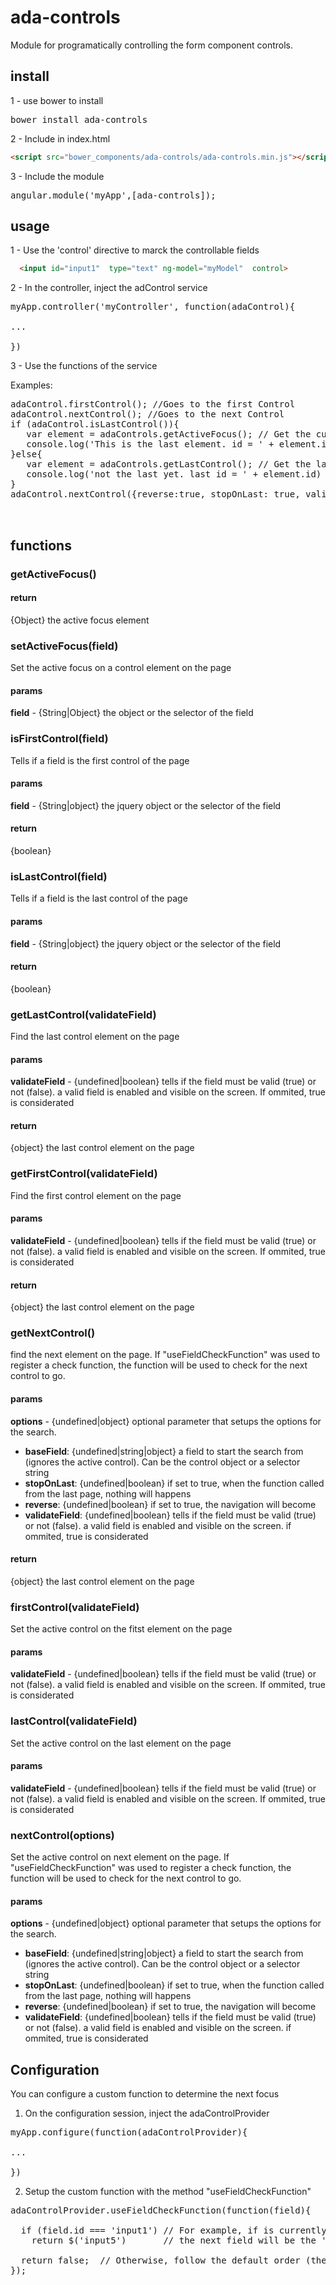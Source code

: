 # ada-controls
Module for programatically controlling the form component controls.

## install

1 - use bower to install
<pre>
bower install ada-controls
</pre>
2 - Include in index.html
```html
<script src="bower_components/ada-controls/ada-controls.min.js"></script>
```
3 - Include the module
<pre>
angular.module('myApp',[ada-controls]);
</pre>

## usage

1 - Use the 'control' directive to marck the controllable fields</li>

  ```html
    <input id="input1"  type="text" ng-model="myModel"  control>
  ```
2 - In the controller, inject the adControl service

<pre>
myApp.controller('myController', function(adaControl){

...

})
</pre>

3 - Use the functions of the service

Examples:
<pre>
adaControl.firstControl(); //Goes to the first Control
adaControl.nextControl(); //Goes to the next Control
if (adaControl.isLastControl()){
   var element = adaControls.getActiveFocus(); // Get the current control (focused element)
   console.log('This is the last element. id = ' + element.id);
}else{
   var element = adaControls.getLastControl(); // Get the last control (focused element)
   console.log('not the last yet. last id = ' + element.id)
}
adaControl.nextControl({reverse:true, stopOnLast: true, validateField: false}); //Goes to the previous Control (reverse)


</pre>


## functions

### getActiveFocus()

#### return 
{Object} the active focus element 

### setActiveFocus(field)

Set the active focus on a control element on the page

#### params
<b>field</b> - {String|Object} the object or the selector of the field

### isFirstControl(field)

Tells if a field is the first control of the page

#### params
<b>field</b> - {String|object} the jquery object or the selector of the field

#### return
{boolean}

### isLastControl(field)

Tells if a field is the last control of the page

#### params
<b>field</b> - {String|object} the jquery object or the selector of the field

#### return
{boolean}

### getLastControl(validateField)

Find the last control element on the page

#### params
<b>validateField</b> - {undefined|boolean} tells if the field must be valid (true) or not (false). a valid field is enabled and visible on the screen. If ommited, true is considerated

#### return
{object} the last control element on the page


### getFirstControl(validateField)

Find the first control element on the page

#### params

<b>validateField</b> - {undefined|boolean} tells if the field must be valid (true) or not (false). a valid field is enabled and visible on the screen. If ommited, true is considerated

#### return
{object} the last control element on the page


### getNextControl()

find the next element on the page. If "useFieldCheckFunction" was used to register a check function, the function will be used to check for the next control to go.

#### params

<b>options</b> - {undefined|object} optional parameter that setups the options for the search.
<ul>
<li>
<b>baseField</b>: {undefined|string|object} a field to start the search from (ignores the active control). Can be the control object or a selector string
</li>
<li>
<b>stopOnLast</b>: {undefined|boolean} if set to true, when the function called from the last page, nothing will happens
</li>
<li>
<b>reverse</b>: {undefined|boolean} if set to true, the navigation will become 
</li>
<li>
<b>validateField</b>: {undefined|boolean} tells if the field must be valid (true) or not (false). a valid field is enabled and visible on the screen. if ommited, true is considerated
</li>
</ul>

#### return
{object} the last control element on the page


### firstControl(validateField)

Set the active control on the fitst element on the page

#### params

<b>validateField</b> - {undefined|boolean}  tells if the field must be valid (true) or not (false). a valid field is enabled and visible on the screen. If ommited, true is considerated


### lastControl(validateField)

Set the active control on the last element on the page

#### params

<b>validateField</b> - {undefined|boolean}  tells if the field must be valid (true) or not (false). a valid field is enabled and visible on the screen. If ommited, true is considerated


### nextControl(options)

Set the active control on next element on the page. If "useFieldCheckFunction" was used to register a check function, the function will be used to check for the next control to go.

#### params

<b>options</b> - {undefined|object}  optional parameter that setups the options for the search.
<ul>
<li>
<b>baseField</b>: {undefined|string|object} a field to start the search from (ignores the active control). Can be the control object or a selector string
</li>
<li>
<b>stopOnLast</b>: {undefined|boolean} if set to true, when the function called from the last page, nothing will happens
</li>
<li>
<b>reverse</b>: {undefined|boolean} if set to true, the navigation will become 
</li>
<li>
<b>validateField</b>: {undefined|boolean} tells if the field must be valid (true) or not (false). a valid field is enabled and visible on the screen. if ommited, true is considerated
</li>
</ul>


##  Configuration

You can configure a custom function to determine the next focus

1. On the configuration session, inject the adaControlProvider

<pre>
myApp.configure(function(adaControlProvider){

...

})
</pre>

2. Setup the custom function with the method "useFieldCheckFunction"

<pre>
adaControlProvider.useFieldCheckFunction(function(field){

  if (field.id === 'input1') // For example, if is currently on the 'input1' field, 
    return $('input5')       // the next field will be the 'input5'
    
  return false;  // Otherwise, follow the default order (the order the elements are displayed in the page)
});
</pre>

